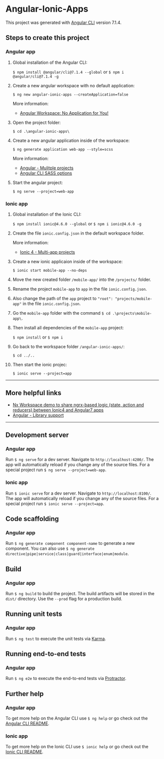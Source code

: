 # Angular-Ionic-Apps

This project was generated with [Angular CLI](https://github.com/angular/angular-cli) version 7.1.4.

## Steps to create this project
### Angular app
1. Global installation of the Angular CLI: 

    `$ npm install @angular/cli@7.1.4 --global` or `$ npm i @angular/cli@7.1.4 -g`

2. Create a new angular workspace with no default application:

    `$ ng new angular-ionic-apps --createApplication=false`

    More information: 
    - [Angular Workspace: No Application for You!](https://blog.angularindepth.com/angular-workspace-no-application-for-you-4b451afcc2ba)

3. Open the project folder: 

    `$ cd .\angular-ionic-apps\`

4. Create a new angular application inside of the workspace: 

    `$ ng generate application web-app --style=scss`

    More information:
    - [Angular - Mulitple projects](https://github.com/angular/angular-cli/wiki/stories-multiple-projects)
    - [Angular CLI SASS options](https://stackoverflow.com/questions/36220256/angular-cli-sass-options)

5. Start the angular project:

    `$ ng serve --project=web-app`

### Ionic app
1. Global installation of the Ionic CLI: 

    `$ npm install ionic@4.6.0 --global` or `$ npm i ionic@4.6.0 -g`

2. Create the file `ionic.config.json` in the default workspace folder.

    More information:
    - [Ionic 4 - Multi-app projects](https://beta.ionicframework.com/docs/cli/configuration#multi-app-projects)

3. Create a new ionic applicaion inside of the workspace:

    `$ ionic start mobile-app --no-deps`

4. Move the new created folder `/mobile-app/` into the `/projects/` folder.

5. Rename the project `mobile-app` to `app` in the file `ionic.config.json`.

6. Also change the path of the `app` project to `"root": "projects/mobile-app"` in the file `ionic.config.json`.

7. Go the `mobile-app` folder with the command `$ cd .\projects\mobile-app\`.

8. Then install all dependencies of the `mobile-app` project:
    
    `$ npm install` or `$ npm i`

9. Go back to the workspace folder `/angular-ionic-apps/`:

    `$ cd ../..`

10. Then start the ionic projec:

    `$ ionic serve --project=app`

---
## More helpful links
- [Nx Workspace demo to share ngrx-based logic (state, action and reducers) between Ionic4 and Angular7 apps ](https://github.com/benorama/ngrx-demo-workspace)
- [Angular - Library support](https://github.com/angular/angular-cli/wiki/stories-create-library)

---
## Development server

### Angular app

Run `$ ng serve` for a dev server. Navigate to `http://localhost:4200/`. The app will automatically reload if you change any of the source files. 
For a special project run `$ ng serve --project=web-app`.

### Ionic app

Run `$ ionic serve` for a dev server. Navigate to `http://localhost:8100/`. The app will automatically reload if you change any of the source files. 
For a special project run `$ ionic serve --project=app`.

## Code scaffolding

### Angular app
Run `$ ng generate component component-name` to generate a new component. You can also use `$ ng generate directive|pipe|service|class|guard|interface|enum|module`.

## Build

### Angular app
Run `$ ng build` to build the project. The build artifacts will be stored in the `dist/` directory. Use the `--prod` flag for a production build.

## Running unit tests

### Angular app
Run `$ ng test` to execute the unit tests via [Karma](https://karma-runner.github.io).

## Running end-to-end tests

### Angular app
Run `$ ng e2e` to execute the end-to-end tests via [Protractor](http://www.protractortest.org/).

## Further help

### Angular app
To get more help on the Angular CLI use `$ ng help` or go check out the [Angular CLI README](https://github.com/angular/angular-cli/blob/master/README.md).

### Ionic app
To get more help on the Ionic CLI use `$ ionic help` or go check out the [Ionic CLI README](https://github.com/ionic-team/ionic-cli/blob/master/README.md).
